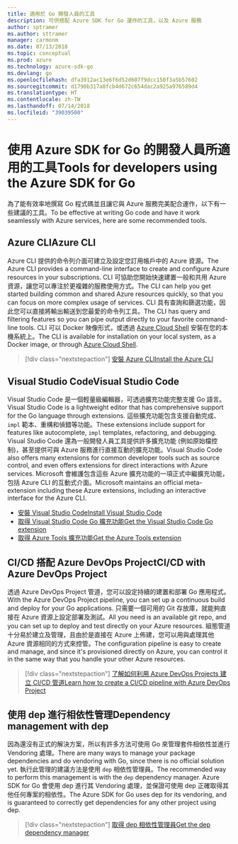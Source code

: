 ```yaml
---
title: 適用於 Go 開發人員的工具
description: 可供搭配 Azure SDK for Go 運作的工具，以及 Azure 服務
author: sptramer
ms.author: sttramer
manager: carmonm
ms.date: 07/13/2018
ms.topic: conceptual
ms.prod: azure
ms.technology: azure-sdk-go
ms.devlang: go
ms.openlocfilehash: dfa3912ac13e6f6d52d607f9dcc150f3a5b57602
ms.sourcegitcommit: d1790b317a8fcb4d672c654dac2a925a976589d4
ms.translationtype: HT
ms.contentlocale: zh-TW
ms.lasthandoff: 07/14/2018
ms.locfileid: "39039500"
---
```

# <a name="tools-for-developers-using-the-azure-sdk-for-go"></a><span data-ttu-id="14395-103">使用 Azure SDK for Go 的開發人員所適用的工具</span><span class="sxs-lookup"><span data-stu-id="14395-103">Tools for developers using the Azure SDK for Go</span></span>

<span data-ttu-id="14395-104">為了能有效率地撰寫 Go 程式碼並且讓它與 Azure 服務完美配合運作，以下有一些建議的工具。</span><span class="sxs-lookup"><span data-stu-id="14395-104">To be effective at writing Go code and have it work seamlessly with Azure services, here are some recommended tools.</span></span>

## <a name="azure-cli"></a><span data-ttu-id="14395-105">Azure CLI</span><span class="sxs-lookup"><span data-stu-id="14395-105">Azure CLI</span></span>

<span data-ttu-id="14395-106">Azure CLI 提供的命令列介面可建立及設定您訂用帳戶中的 Azure 資源。</span><span class="sxs-lookup"><span data-stu-id="14395-106">The Azure CLI provides a command-line interface to create and configure Azure resources in your subscriptions.</span></span> <span data-ttu-id="14395-107">CLI 可協助您開始快速建置一般和共用 Azure 資源，讓您可以專注於更複雜的服務使用方式。</span><span class="sxs-lookup"><span data-stu-id="14395-107">The CLI can help you get started building common and shared Azure resources quickly, so that you can focus on more complex usage of services.</span></span> <span data-ttu-id="14395-108">CLI 具有查詢和篩選功能，因此您可以直接將輸出輸送到您最愛的命令列工具。</span><span class="sxs-lookup"><span data-stu-id="14395-108">The CLI has query and filtering features so you can pipe output directly to your favorite command-line tools.</span></span> <span data-ttu-id="14395-109">CLI 可以 Docker 映像形式，或透過 [Azure Cloud Shell](https://docs.microsoft.com/azure/cloud-shell/overview) 安裝在您的本機系統上。</span><span class="sxs-lookup"><span data-stu-id="14395-109">The CLI is available for installation on your local system, as a Docker image, or through [Azure Cloud Shell](https://docs.microsoft.com/azure/cloud-shell/overview).</span></span>

> [!div class="nextstepaction"]
> [<span data-ttu-id="14395-110">安裝 Azure CLI</span><span class="sxs-lookup"><span data-stu-id="14395-110">Install the Azure CLI</span></span>](/cli/azure/install-azure-cli)

## <a name="visual-studio-code"></a><span data-ttu-id="14395-111">Visual Studio Code</span><span class="sxs-lookup"><span data-stu-id="14395-111">Visual Studio Code</span></span>

<span data-ttu-id="14395-112">Visual Studio Code 是一個輕量級編輯器，可透過擴充功能完整支援 Go 語言。</span><span class="sxs-lookup"><span data-stu-id="14395-112">Visual Studio Code is a lightweight editor that has comprehensive support for the Go language through extensions.</span></span> <span data-ttu-id="14395-113">這些擴充功能包含支援自動完成、`impl` 範本、重構和偵錯等功能。</span><span class="sxs-lookup"><span data-stu-id="14395-113">These extensions include support for features like autocomplete, `impl` templates, refactoring, and debugging.</span></span> <span data-ttu-id="14395-114">Visual Studio Code 還為一般開發人員工具提供許多擴充功能 (例如原始檔控制)，甚至提供可與 Azure 服務進行直接互動的擴充功能。</span><span class="sxs-lookup"><span data-stu-id="14395-114">Visual Studio Code also offers many extensions for common developer tools such as source control, and even offers extensions for direct interactions with Azure services.</span></span> <span data-ttu-id="14395-115">Microsoft 會維護包含這些 Azure 擴充功能的一項正式中繼擴充功能，包括 Azure CLI 的互動式介面。</span><span class="sxs-lookup"><span data-stu-id="14395-115">Microsoft maintains an official meta-extension including these Azure extensions, including an interactive interface for the Azure CLI.</span></span>

* [<span data-ttu-id="14395-116">安裝 Visual Studio Code</span><span class="sxs-lookup"><span data-stu-id="14395-116">Install Visual Studio Code</span></span>](https://code.visualstudio.com/Download)
* [<span data-ttu-id="14395-117">取得 Visual Studio Code Go 擴充功能</span><span class="sxs-lookup"><span data-stu-id="14395-117">Get the Visual Studio Code Go extension</span></span>](https://code.visualstudio.com/docs/languages/go)
* [<span data-ttu-id="14395-118">取得 Azure Tools 擴充功能</span><span class="sxs-lookup"><span data-stu-id="14395-118">Get the Azure Tools extension</span></span>](https://marketplace.visualstudio.com/items?itemName=ms-vscode.vscode-azureextensionpack)

## <a name="cicd-with-azure-devops-project"></a><span data-ttu-id="14395-119">CI/CD 搭配 Azure DevOps Project</span><span class="sxs-lookup"><span data-stu-id="14395-119">CI/CD with Azure DevOps Project</span></span>

<span data-ttu-id="14395-120">透過 Azure DevOps Project 管道，您可以設定持續的建置和部署 Go 應用程式。</span><span class="sxs-lookup"><span data-stu-id="14395-120">With the Azure DevOps Project pipeline, you can set up a continuous build and deploy for your Go applications.</span></span> <span data-ttu-id="14395-121">只需要一個可用的 Git 存放庫，就能夠直接在 Azure 資源上設定部署及測試。</span><span class="sxs-lookup"><span data-stu-id="14395-121">All you need is an available git repo, and you can set up to deploy and test directly on your Azure resources.</span></span> <span data-ttu-id="14395-122">組態管道十分易於建立及管理，且由於是直接在 Azure 上佈建，您可以用與處理其他 Azure 資源相同的方式來控管。</span><span class="sxs-lookup"><span data-stu-id="14395-122">The configuration pipeline is easy to create and manage, and since it's provisioned directly on Azure, you can control it in the same way that you handle your other Azure resources.</span></span>

> [!div class="nextstepaction"]
> [<span data-ttu-id="14395-123">了解如何利用 Azure DevOps Projects 建立 CI/CD 管道</span><span class="sxs-lookup"><span data-stu-id="14395-123">Learn how to create a CI/CD pipeline with Azure DevOps Project</span></span>](/devops-project/azure-devops-project-go)

## <a name="dependency-management-with-dep"></a><span data-ttu-id="14395-124">使用 dep 進行相依性管理</span><span class="sxs-lookup"><span data-stu-id="14395-124">Dependency management with dep</span></span>

<span data-ttu-id="14395-125">因為還沒有正式的解決方案，所以有許多方法可使用 Go 來管理套件相依性並進行 Vendoring 處理。</span><span class="sxs-lookup"><span data-stu-id="14395-125">There are many ways to manage your package dependencies and do vendoring with Go, since there is no official solution yet.</span></span> <span data-ttu-id="14395-126">執行此管理的建議方法是使用 `dep` 相依性管理員。</span><span class="sxs-lookup"><span data-stu-id="14395-126">The recommended way to perform this management is with the `dep` dependency manager.</span></span> <span data-ttu-id="14395-127">Azure SDK for Go 會使用 dep 進行其 Vendoring 處理，並保證可使用 dep 正確取得其他任何專案的相依性。</span><span class="sxs-lookup"><span data-stu-id="14395-127">The Azure SDK for Go uses dep for its vendoring, and is guaranteed to correctly get dependencies for any other project using dep.</span></span>

> [!div class="nextstepaction"]
> [<span data-ttu-id="14395-128">取得 dep 相依性管理員</span><span class="sxs-lookup"><span data-stu-id="14395-128">Get the dep dependency manager</span></span>](https://github.com/golang/dep)
